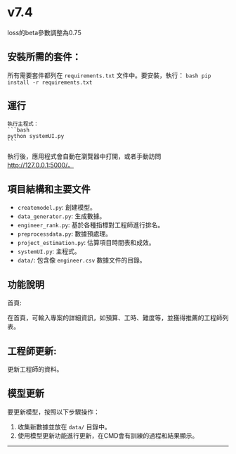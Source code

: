 
# v7.4
loss的beta參數調整為0.75

##  安裝所需的套件：
所有需要套件都列在 `requirements.txt` 文件中。要安裝，執行：
    ```bash
    pip install -r requirements.txt
    ```

## 運行
    執行主程式：
    ```bash
    python systemUI.py
    ```
執行後，應用程式會自動在瀏覽器中打開，或者手動訪問 http://127.0.0.1:5000/。
## 項目結構和主要文件

- `createmodel.py`: 創建模型。
- `data_generator.py`: 生成數據。
- `engineer_rank.py`: 基於各種指標對工程師進行排名。
- `preprocessdata.py`: 數據預處理。
- `project_estimation.py`: 估算項目時間表和成效。
- `systemUI.py`: 主程式。
- `data/`: 包含像 `engineer.csv` 數據文件的目錄。

## 功能說明
首頁:

在首頁，可輸入專案的詳細資訊，如預算、工時、難度等，並獲得推薦的工程師列表。

## 工程師更新:

更新工程師的資料。
## 模型更新

要更新模型，按照以下步驟操作：

1. 收集新數據並放在 `data/` 目錄中。
2. 使用模型更新功能進行更新，在CMD會有訓練的過程和結果顯示。

---